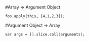 #Array => Argument Object
```
foo.apply(this, [4,1,2,3]);
```

#Argument Object => Array
```
var args = [].slice.call(arguments);
```